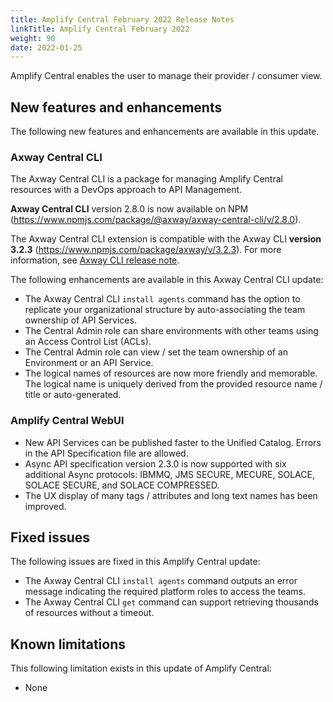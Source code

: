 ```yaml
---
title: Amplify Central February 2022 Release Notes
linkTitle: Amplify Central February 2022
weight: 90
date: 2022-01-25
---
```


Amplify Central enables the user to manage their provider / consumer view.

## New features and enhancements

The following new features and enhancements are available in this update.

### Axway Central CLI

The Axway Central CLI is a package for managing Amplify Central resources with a DevOps approach to API Management.

**Axway Central CLI** version 2.8.0 is now available on NPM (<https://www.npmjs.com/package/@axway/axway-central-cli/v/2.8.0>).

The Axway Central CLI extension is compatible with the Axway CLI **version 3.2.3** (<https://www.npmjs.com/package/axway/v/3.2.3>).
For more information, see [Axway CLI release note](https://docs.axway.com/bundle/axwaycli-open-docs/page/docs/release_notes/3_2_3_20220216_relnote/index.html).

The following enhancements are available in this Axway Central CLI update:

* The Axway Central CLI `install agents` command has the option to replicate your organizational structure by auto-associating the team ownership of API Services.
* The Central Admin role can share environments with other teams using an Access Control List (ACLs).
* The Central Admin role can view / set the team ownership of an Environment or an API Service.
* The logical names of resources are now more friendly and memorable. The logical name is uniquely derived from the provided resource name / title or auto-generated.

### Amplify Central WebUI

* New API Services can be published faster to the Unified Catalog.  Errors in the API Specification file are allowed.
* Async API specification version 2.3.0 is now supported with six additional Async protocols: IBMMQ, JMS SECURE, MECURE, SOLACE, SOLACE SECURE, and SOLACE COMPRESSED.
* The UX display of many tags / attributes and long text names has been improved.

## Fixed issues

The following issues are fixed in this Amplify Central update:

* The Axway Central CLI `install agents` command outputs an error message indicating the required platform roles to access the teams.
* The Axway Central CLI `get` command can support retrieving thousands of resources without a timeout.

## Known limitations

This following limitation exists in this update of Amplify Central:

* None
